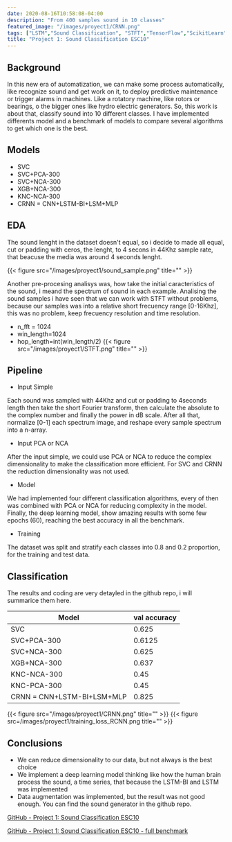 ```yaml
---
date: 2020-08-16T10:58:08-04:00
description: "From 400 samples sound in 10 classes"
featured_image: "/images/proyect1/CRNN.png"
tags: ["LSTM","Sound Classification", "STFT","TensorFlow","ScikitLearn"]
title: "Project 1: Sound Classification ESC10"
---
```


## Background
In this new era of automatization, we can make some process automatically, like recognize sound and get work on it, to deploy predictive maintenance or trigger alarms in machines.
Like a rotatory machine, like rotors or bearings, o the bigger ones like hydro electric generators.
So, this work is about that, classify sound into 10 different classes. I have implemented differents model and a benchmark of models to compare several algorithms to get which one is the best.

## Models
* SVC
* SVC+PCA-300
* SVC+NCA-300
* XGB+NCA-300
* KNC-NCA-300
* CRNN = CNN+LSTM-BI+LSM+MLP

## EDA
The sound lenght in the dataset doesn't equal, so i decide to made all equal, cut or padding with ceros, the lenght, to 4 secons in 44Khz sample rate, that beacuse the media was around 4 seconds lenght.

{{< figure src="/images/proyect1/sound_sample.png" title="" >}}

Another pre-procesing analisys was, how take the initial caracteristics of the sound, i meand the spectrum of sound in each example. Analising the sound samples i have seen that we can work with STFT without problems, because our samples was into a relative short frecuency range [0-16Khz], this was no problem, keep frecuency resolution and time resolution.
* n_fft = 1024
* win_length=1024 
* hop_length=int(win_length/2)
{{< figure src="/images/proyect1/STFT.png" title="" >}}

## Pipeline
* Input Simple <p>

Each sound was sampled with 44Khz and cut or padding to 4seconds length then take the short Fourier transform, then calculate the absolute to the complex number and finally the power in dB scale.
After all that, normalize [0-1] each spectrum image, and reshape every sample spectrum into a n-array.

* Input PCA or NCA

After the input simple, we could use PCA or NCA to reduce the complex dimensionality to make the classification more efficient. For SVC and CRNN the reduction dimensionality was not used.

* Model

We had implemented four different classification algorithms, every of then was combined with PCA or NCA for reducing complexity in the model.
Finally, the deep learning model, show amazing results with some few epochs (60), reaching the best accuracy in all the benchmark.

* Training

The dataset was split and stratify each classes into 0.8 and 0.2 proportion, for the training and test data.

## Classification
The results and coding are very detayled in the github repo, i will summarice them here.

Model | val accuracy
---|---
 SVC | 0.625
 SVC+PCA-300| 0.6125
SVC+NCA-300| 0.625
XGB+NCA-300| 0.637
KNC-NCA-300| 0.45
KNC-PCA-300| 0.45
 CRNN = CNN+LSTM-BI+LSM+MLP| 0.825
 {{< figure src="/images/proyect1/CRNN.png" title="" >}}
  {{< figure src=/images/proyect1/training_loss_RCNN.png title="" >}}

## Conclusions
* We can reduce dimensionality to our data, but not always is the best choice
* We implement a deep learning model thinking like how the human brain process the sound, a time series, that because the LSTM-BI and LSTM was implemented
* Data augmentation was implemented, but the result was not good enough. You can find the sound generator  in the github repo.

[GitHub - Project 1: Sound Classification ESC10](https://github.com/DavidCastilloAlvarado/STFT_ESC10/tree/fe64f06a07df5531598c5a290c588b4fbc191d45)

[GitHub - Project 1: Sound Classification ESC10 - full benchmark](https://github.com/DavidCastilloAlvarado/STFT_ESC10/blob/fe64f06a07df5531598c5a290c588b4fbc191d45/STFTstudy.ipynb)

